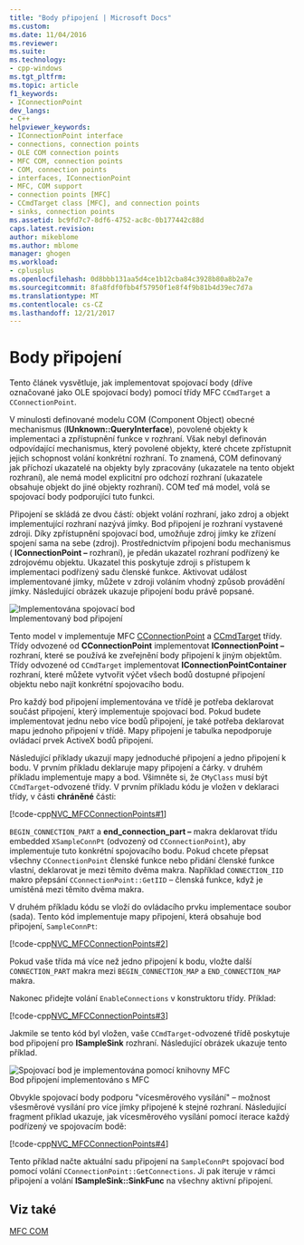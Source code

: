 ```yaml
---
title: "Body připojení | Microsoft Docs"
ms.custom: 
ms.date: 11/04/2016
ms.reviewer: 
ms.suite: 
ms.technology:
- cpp-windows
ms.tgt_pltfrm: 
ms.topic: article
f1_keywords:
- IConnectionPoint
dev_langs:
- C++
helpviewer_keywords:
- IConnectionPoint interface
- connections, connection points
- OLE COM connection points
- MFC COM, connection points
- COM, connection points
- interfaces, IConnectionPoint
- MFC, COM support
- connection points [MFC]
- CCmdTarget class [MFC], and connection points
- sinks, connection points
ms.assetid: bc9fd7c7-8df6-4752-ac8c-0b177442c88d
caps.latest.revision: 
author: mikeblome
ms.author: mblome
manager: ghogen
ms.workload:
- cplusplus
ms.openlocfilehash: 0d8bbb131aa5d4ce1b12cba84c3928b80a8b2a7e
ms.sourcegitcommit: 8fa8fdf0fbb4f57950f1e8f4f9b81b4d39ec7d7a
ms.translationtype: MT
ms.contentlocale: cs-CZ
ms.lasthandoff: 12/21/2017
---
```

# <a name="connection-points"></a>Body připojení
Tento článek vysvětluje, jak implementovat spojovací body (dříve označované jako OLE spojovací body) pomocí třídy MFC `CCmdTarget` a `CConnectionPoint`.  
  
 V minulosti definované modelu COM (Component Object) obecné mechanismus (**IUnknown::QueryInterface**), povolené objekty k implementaci a zpřístupnění funkce v rozhraní. Však nebyl definován odpovídající mechanismus, který povolené objekty, které chcete zpřístupnit jejich schopnost volání konkrétní rozhraní. To znamená, COM definovaný jak příchozí ukazatelé na objekty byly zpracovány (ukazatele na tento objekt rozhraní), ale nemá model explicitní pro odchozí rozhraní (ukazatele obsahuje objekt do jiné objekty rozhraní). COM teď má model, volá se spojovací body podporující tuto funkci.  
  
 Připojení se skládá ze dvou částí: objekt volání rozhraní, jako zdroj a objekt implementující rozhraní nazývá jímky. Bod připojení je rozhraní vystavené zdroji. Díky zpřístupnění spojovací bod, umožňuje zdroj jímky ke zřízení spojení sama na sebe (zdroj). Prostřednictvím připojení bodu mechanismus ( **IConnectionPoint –** rozhraní), je předán ukazatel rozhraní podřízený ke zdrojovému objektu. Ukazatel this poskytuje zdroji s přístupem k implementaci podřízený sadu členské funkce. Aktivovat událost implementované jímky, můžete v zdroji voláním vhodný způsob provádění jímky. Následující obrázek ukazuje připojení bodu právě popsané.  
  
 ![Implementována spojovací bod](../mfc/media/vc37lh1.gif "vc37lh1")  
Implementovaný bod připojení  
  
 Tento model v implementuje MFC [CConnectionPoint](../mfc/reference/cconnectionpoint-class.md) a [CCmdTarget](../mfc/reference/ccmdtarget-class.md) třídy. Třídy odvozené od **CConnectionPoint** implementovat **IConnectionPoint –** rozhraní, které se používá ke zveřejnění body připojení k jiným objektům. Třídy odvozené od `CCmdTarget` implementovat **IConnectionPointContainer** rozhraní, které můžete vytvořit výčet všech bodů dostupné připojení objektu nebo najít konkrétní spojovacího bodu.  
  
 Pro každý bod připojení implementována ve třídě je potřeba deklarovat součást připojení, který implementuje spojovací bod. Pokud budete implementovat jednu nebo více bodů připojení, je také potřeba deklarovat mapu jednoho připojení v třídě. Mapy připojení je tabulka nepodporuje ovládací prvek ActiveX bodů připojení.  
  
 Následující příklady ukazují mapy jednoduché připojení a jedno připojení k bodu. V prvním příkladu deklaruje mapy připojení a čárky. v druhém příkladu implementuje mapy a bod. Všimněte si, že `CMyClass` musí být `CCmdTarget`-odvozené třídy. V prvním příkladu kódu je vložen v deklaraci třídy, v části **chráněné** části:  
  
 [!code-cpp[NVC_MFCConnectionPoints#1](../mfc/codesnippet/cpp/connection-points_1.h)]  
  
 `BEGIN_CONNECTION_PART` a **end_connection_part –** makra deklarovat třídu embedded `XSampleConnPt` (odvozený od `CConnectionPoint`), aby implementuje tuto konkrétní spojovacího bodu. Pokud chcete přepsat všechny `CConnectionPoint` členské funkce nebo přidání členské funkce vlastní, deklarovat je mezi těmito dvěma makra. Například `CONNECTION_IID` makro přepsání `CConnectionPoint::GetIID` – členská funkce, když je umístěná mezi těmito dvěma makra.  
  
 V druhém příkladu kódu se vloží do ovládacího prvku implementace soubor (sada). Tento kód implementuje mapy připojení, která obsahuje bod připojení, `SampleConnPt`:  
  
 [!code-cpp[NVC_MFCConnectionPoints#2](../mfc/codesnippet/cpp/connection-points_2.cpp)]  
  
 Pokud vaše třída má více než jedno připojení k bodu, vložte další `CONNECTION_PART` makra mezi `BEGIN_CONNECTION_MAP` a `END_CONNECTION_MAP` makra.  
  
 Nakonec přidejte volání `EnableConnections` v konstruktoru třídy. Příklad:  
  
 [!code-cpp[NVC_MFCConnectionPoints#3](../mfc/codesnippet/cpp/connection-points_3.cpp)]  
  
 Jakmile se tento kód byl vložen, vaše `CCmdTarget`-odvozené třídě poskytuje bod připojení pro **ISampleSink** rozhraní. Následující obrázek ukazuje tento příklad.  
  
 ![Spojovací bod je implementována pomocí knihovny MFC](../mfc/media/vc37lh2.gif "vc37lh2")  
Bod připojení implementováno s MFC  
  
 Obvykle spojovací body podporu "vícesměrového vysílání" – možnost všesměrové vysílání pro více jímky připojené k stejné rozhraní. Následující fragment příklad ukazuje, jak vícesměrového vysílání pomocí iterace každý podřízený ve spojovacím bodě:  
  
 [!code-cpp[NVC_MFCConnectionPoints#4](../mfc/codesnippet/cpp/connection-points_4.cpp)]  
  
 Tento příklad načte aktuální sadu připojení na `SampleConnPt` spojovací bod pomocí volání `CConnectionPoint::GetConnections`. Ji pak iteruje v rámci připojení a volání **ISampleSink::SinkFunc** na všechny aktivní připojení.  
  
## <a name="see-also"></a>Viz také  
 [MFC COM](../mfc/mfc-com.md)

